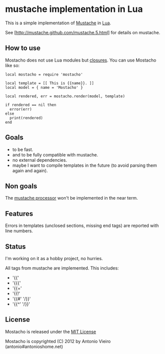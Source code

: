 # mustache implementation in Lua

This is a simple implementation of [Mustache](http://mustache.github.com/) in [Lua](http://www.lua.org/).

See [http://mustache.github.com/mustache.5.html] for details on mustache.

## How to use

Mostacho does not use Lua modules but [closures](http://lua-users.org/wiki/LuaModuleFunctionCritiqued). You can use Mostacho like so:

    local mostacho = require 'mostacho'

    local template = [[ This is {{name}}. ]]
    local model = { name = 'Mostacho' }

    local rendered, err = mostacho.render(model, template)

    if rendered == nil then
      error(err)
    else
      print(rendered)
    end

## Goals

* to be fast.
* and to be fully compatible with mustache.
* no external dependencies.
* maybe I want to compile templates in the future (to avoid parsing them again and again).

## Non goals

The [mustache processor](http://mustache.github.com/mustache.1.html) won't be
implemented in the near term.

## Features

Errors in templates (unclosed sections, missing end tags) are reported with line numbers.

## Status

I'm working on it as a hobby project, no hurries.

All tags from mustache are implemented. This includes:

* '{{'
* '{{{'
* '{{='
* '{{!'
* '{{#' '/}}'
* '{{^' '/}}'

## License

Mostacho is released under the [MIT License](http://www.opensource.org/licenses/mit-license.php)

Mostacho is copyrighted (C) 2012 by Antonio Vieiro (antonio#antonioshome.net)
